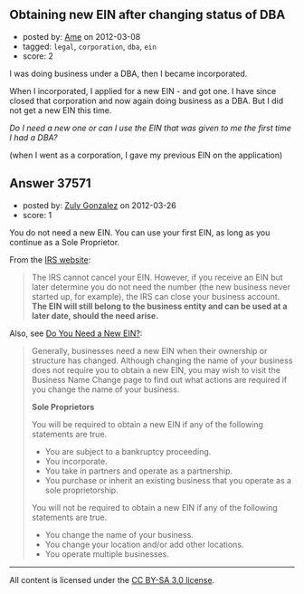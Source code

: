 ## Obtaining new EIN after changing status of DBA

- posted by: [Ame](https://stackexchange.com/users/-1/16832-ame) on 2012-03-08
- tagged: `legal`, `corporation`, `dba`, `ein`
- score: 2

I was doing business under a DBA, then I became incorporated. 

When I incorporated, I applied for a new EIN - and got one. I have since closed that corporation and now again doing business as a DBA. But I did not get a new EIN this time.

*Do I need a new one or can I use the EIN that was given to me the first time I had a DBA?*

(when I went as a corporation, I gave my previous EIN on the application)


## Answer 37571

- posted by: [Zuly Gonzalez](https://stackexchange.com/users/-1/2692-zuly-gonzalez) on 2012-03-26
- score: 1

<p>You do not need a new EIN. You can use your first EIN, as long as you continue as a Sole Proprietor. </p>

<p>From the <a href="http://www.irs.gov/businesses/small/article/0,,id=177073,00.html" rel="nofollow">IRS website</a>: </p>

<blockquote>
  <p>The IRS cannot cancel your EIN. However, if you receive an EIN but later determine you do not need the number (the new business never started up, for example), the IRS can close your business account. <strong>The EIN will still belong to the business entity and can be used at a later date, should the need arise.</strong></p>
</blockquote>

<p>Also, see <a href="http://www.irs.gov/businesses/small/article/0,,id=98011,00.html" rel="nofollow">Do You Need a New EIN?</a>:</p>

<blockquote>
  <p>Generally, businesses need a new EIN when their ownership or structure has changed. Although changing the name of your business does not require you to obtain a new EIN, you may wish to visit the Business Name Change page to find out what actions are required if you change the name of your business.  </p>
  
  <p><strong>Sole Proprietors</strong></p>
  
  <p>You will be required to obtain a new EIN if any of the following statements are true.</p>
  
  <ul>
  <li>You are subject to a bankruptcy proceeding. </li>
  <li>You incorporate. </li>
  <li>You take in partners and operate as a partnership. </li>
  <li>You purchase or inherit an existing business that you operate as a sole proprietorship. </li>
  </ul>
  
  <p>You will not be required to obtain a new EIN if any of the following statements are true.</p>
  
  <ul>
  <li>You change the name of your business. </li>
  <li>You change your location and/or add other locations. </li>
  <li>You operate multiple businesses. </li>
  </ul>
</blockquote>




---

All content is licensed under the [CC BY-SA 3.0 license](https://creativecommons.org/licenses/by-sa/3.0/).
